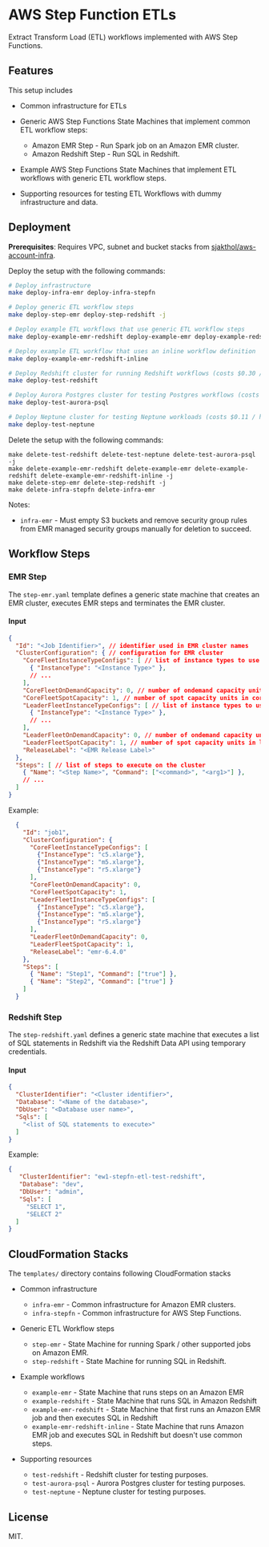 # AWS Step Function ETLs

Extract Transform Load (ETL) workflows implemented with AWS Step Functions.

## Features

This setup includes

* Common infrastructure for ETLs

* Generic AWS Step Functions State Machines that implement common ETL workflow steps:

  * Amazon EMR Step - Run Spark job on an Amazon EMR cluster.
  * Amazon Redshift Step - Run SQL in Redshift.

* Example AWS Step Functions State Machines that implement ETL workflows with
  generic ETL workflow steps.

* Supporting resources for testing ETL Workflows with dummy infrastructure and data.

## Deployment

**Prerequisites**: Requires VPC, subnet and bucket stacks from [sjakthol/aws-account-infra](https://github.com/sjakthol/aws-account-infra).

Deploy the setup with the following commands:

```bash
# Deploy infrastructure
make deploy-infra-emr deploy-infra-stepfn

# Deploy generic ETL workflow steps
make deploy-step-emr deploy-step-redshift -j

# Deploy example ETL workflows that use generic ETL workflow steps
make deploy-example-emr-redshift deploy-example-emr deploy-example-redshift -j

# Deploy example ETL workflow that uses an inline workflow definition
make deploy-example-emr-redshift-inline

# Deploy Redshift cluster for running Redshift workflows (costs $0.30 / hour in eu-west-1)
make deploy-test-redshift

# Deploy Aurora Postgres cluster for testing Postgres workflows (costs $0.08 / hour in eu-west-1)
make deploy-test-aurora-psql

# Deploy Neptune cluster for testing Neptune workloads (costs $0.11 / hour in eu-west-1)
make deploy-test-neptune
```

Delete the setup with the following commands:

```
make delete-test-redshift delete-test-neptune delete-test-aurora-psql -j
make delete-example-emr-redshift delete-example-emr delete-example-redshift delete-example-emr-redshift-inline -j
make delete-step-emr delete-step-redshift -j
make delete-infra-stepfn delete-infra-emr
```

Notes:

* `infra-emr` - Must empty S3 buckets and remove security group rules from EMR managed security
groups manually for deletion to succeed.

## Workflow Steps

### EMR Step

The `step-emr.yaml` template defines a generic state machine that creates an EMR
cluster, executes EMR steps and terminates the EMR cluster.

#### Input

```json
{
  "Id": "<Job Identifier>", // identifier used in EMR cluster names
  "ClusterConfiguration": { // configuration for EMR cluster
    "CoreFleetInstanceTypeConfigs": [ // list of instance types to use in core fleet of the cluster
      { "InstanceType": "<Instance Type>" },
      // ...
    ],
    "CoreFleetOnDemandCapacity": 0, // number of ondemand capacity units in core fleet
    "CoreFleetSpotCapacity": 1, // number of spot capacity units in core fleet
    "LeaderFleetInstanceTypeConfigs": [ // list of instance types to use in leader fleet of the cluster
      { "InstanceType": "<Instance Type>" },
      // ...
    ],
    "LeaderFleetOnDemandCapacity": 0, // number of ondemand capacity units in leader fleet
    "LeaderFleetSpotCapacity": 1, // number of spot capacity units in leader fleet
    "ReleaseLabel": "<EMR Release Label>"
  },
  "Steps": [ // list of steps to execute on the cluster
    { "Name": "<Step Name>", "Command": ["<command>", "<arg1>"] },
    // ...
  ]
}
```

Example:

```json
  {
    "Id": "job1",
    "ClusterConfiguration": {
      "CoreFleetInstanceTypeConfigs": [
        {"InstanceType": "c5.xlarge"},
        {"InstanceType": "m5.xlarge"},
        {"InstanceType": "r5.xlarge"}
      ],
      "CoreFleetOnDemandCapacity": 0,
      "CoreFleetSpotCapacity": 1,
      "LeaderFleetInstanceTypeConfigs": [
        {"InstanceType": "c5.xlarge"},
        {"InstanceType": "m5.xlarge"},
        {"InstanceType": "r5.xlarge"}
      ],
      "LeaderFleetOnDemandCapacity": 0,
      "LeaderFleetSpotCapacity": 1,
      "ReleaseLabel": "emr-6.4.0"
    },
    "Steps": [
      { "Name": "Step1", "Command": ["true"] },
      { "Name": "Step2", "Command": ["true"] }
    ]
  }
```

### Redshift Step

The `step-redshift.yaml` defines a generic state machine that executes a list of SQL
statements in Redshift via the Redshift Data API using temporary credentials.

#### Input

```json
{
  "ClusterIdentifier": "<Cluster identifier>",
  "Database": "<Name of the database>",
  "DbUser": "<Database user name>",
  "Sqls": [
    "<list of SQL statements to execute>"
  ]
}
```

Example:

```json
{
   "ClusterIdentifier": "ew1-stepfn-etl-test-redshift",
   "Database": "dev",
   "DbUser": "admin",
   "Sqls": [
     "SELECT 1",
     "SELECT 2"
  ]
}
```


## CloudFormation Stacks

The `templates/` directory contains following CloudFormation stacks

* Common infrastructure
  * `infra-emr` - Common infrastructure for Amazon EMR clusters.
  * `infra-stepfn` - Common infrastructure for AWS Step Functions.

* Generic ETL Workflow steps
  * `step-emr` - State Machine for running Spark / other supported jobs on Amazon EMR.
  * `step-redshift` - State Machine for running SQL in Redshift.

* Example workflows
  * `example-emr` - State Machine that runs steps on an Amazon EMR
  * `example-redshift` - State Machine that runs SQL in Amazon Redshift
  * `example-emr-redshift` - State Machine that first runs an Amazon EMR job and then executes SQL in Redshift
  * `example-emr-redshift-inline` - State Machine that runs Amazon EMR job and executes SQL in Redshift but doesn't use common steps.

* Supporting resources
  * `test-redshift` - Redshift cluster for testing purposes.
  * `test-aurora-psql` - Aurora Postgres cluster for testing purposes.
  * `test-neptune` - Neptune cluster for testing purposes.

## License

MIT.
